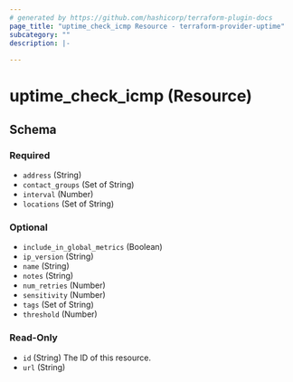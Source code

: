 ```yaml
---
# generated by https://github.com/hashicorp/terraform-plugin-docs
page_title: "uptime_check_icmp Resource - terraform-provider-uptime"
subcategory: ""
description: |-
  
---
```


# uptime_check_icmp (Resource)





<!-- schema generated by tfplugindocs -->
## Schema

### Required

- `address` (String)
- `contact_groups` (Set of String)
- `interval` (Number)
- `locations` (Set of String)

### Optional

- `include_in_global_metrics` (Boolean)
- `ip_version` (String)
- `name` (String)
- `notes` (String)
- `num_retries` (Number)
- `sensitivity` (Number)
- `tags` (Set of String)
- `threshold` (Number)

### Read-Only

- `id` (String) The ID of this resource.
- `url` (String)


